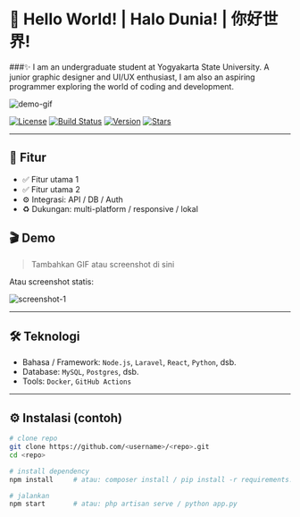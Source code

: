 # 🚀 Hello World!  |  Halo Dunia!  |  你好世界!
###✨ I am an undergraduate student at Yogyakarta State University. A junior graphic designer and UI/UX enthusiast, I am also an aspiring programmer exploring the world of coding and development.

![demo-gif](https://media1.tenor.com/m/zlJUfpdLkrIAAAAC/neuvillette-genshin-impact.gif)

[![License](https://img.shields.io/badge/license-MIT-green.svg)](./LICENSE)
[![Build Status](https://img.shields.io/github/actions/workflow/status/<username>/<repo>/ci.yml?branch=main)](https://github.com/<username>/<repo>/actions)
[![Version](https://img.shields.io/badge/version-0.1.0-blue.svg)](https://github.com/<username>/<repo>/releases)
[![Stars](https://img.shields.io/github/stars/<username>/<repo>?style=social)](https://github.com/<username>/<repo>/stargazers)

---

## 🧩 Fitur
- ✅ Fitur utama 1
- ✅ Fitur utama 2
- ⚙️ Integrasi: API / DB / Auth
- ♻️ Dukungan: multi-platform / responsive / lokal


## 🎬 Demo
> Tambahkan GIF atau screenshot di sini



Atau screenshot statis:

![screenshot-1](https://raw.githubusercontent.com/<username>/<repo>/main/docs/screenshot-1.png)

---

## 🛠 Teknologi
- Bahasa / Framework: `Node.js`, `Laravel`, `React`, `Python`, dsb.
- Database: `MySQL`, `Postgres`, dsb.
- Tools: `Docker`, `GitHub Actions`

---

## ⚙️ Instalasi (contoh)
```bash
# clone repo
git clone https://github.com/<username>/<repo>.git
cd <repo>

# install dependency
npm install     # atau: composer install / pip install -r requirements.txt

# jalankan
npm start       # atau: php artisan serve / python app.py
